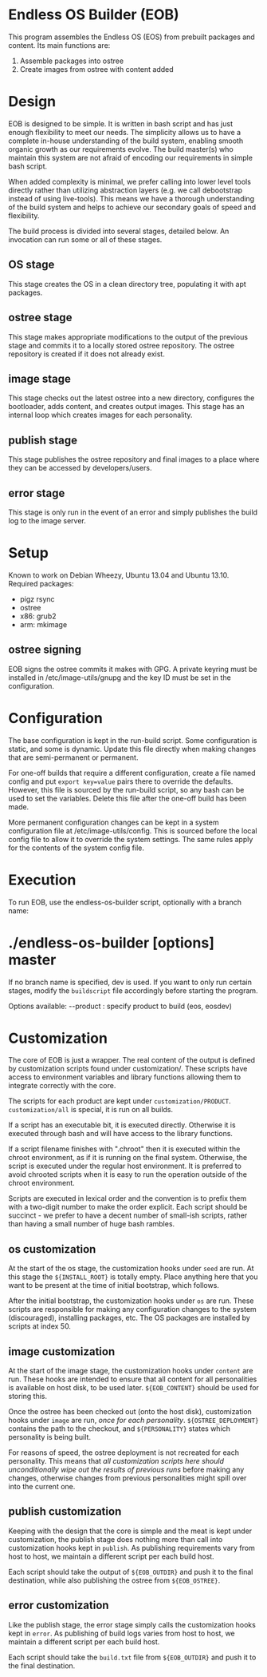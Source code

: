 Endless OS Builder (EOB)
========================

This program assembles the Endless OS (EOS) from prebuilt packages
and content. Its main functions are:
 1. Assemble packages into ostree
 2. Create images from ostree with content added

Design
======

EOB is designed to be simple. It is written in bash script and has just
enough flexibility to meet our needs. The simplicity allows us to have a
complete in-house understanding of the build system, enabling smooth
organic growth as our requirements evolve. The build master(s) who maintain
this system are not afraid of encoding our requirements in simple bash script.

When added complexity is minimal, we prefer calling into lower level tools
directly rather than utilizing abstraction layers (e.g. we call debootstrap
instead of using live-tools). This means we have a thorough understanding of
the build system and helps to achieve our secondary goals of speed and
flexibility.

The build process is divided into several stages, detailed below. An
invocation can run some or all of these stages.

OS stage
--------

This stage creates the OS in a clean directory tree, populating it with
apt packages.

ostree stage
------------

This stage makes appropriate modifications to the output of the previous
stage and commits it to a locally stored ostree repository. The ostree
repository is created if it does not already exist.

image stage
-----------

This stage checks out the latest ostree into a new directory, configures
the bootloader, adds content, and creates output images.
This stage has an internal loop which creates images for each personality.

publish stage
-------------

This stage publishes the ostree repository and final images to a place
where they can be accessed by developers/users.

error stage
-----------

This stage is only run in the event of an error and simply publishes the
build log to the image server.

Setup
=====

Known to work on Debian Wheezy, Ubuntu 13.04 and Ubuntu 13.10.
Required packages:
 * pigz rsync
 * ostree
 * x86: grub2
 * arm: mkimage

ostree signing
--------------

EOB signs the ostree commits it makes with GPG. A private keyring must be
installed in /etc/image-utils/gnupg and the key ID must be set in the
configuration.

Configuration
=============

The base configuration is kept in the run-build script. Some configuration
is static, and some is dynamic. Update this file directly when making changes
that are semi-permanent or permanent.

For one-off builds that require a different configuration, create a file
named config and put `export key=value` pairs there to override the
defaults. However, this file is sourced by the run-build script, so any
bash can be used to set the variables. Delete this file after the
one-off build has been made.

More permanent configuration changes can be kept in a system
configuration file at /etc/image-utils/config. This is sourced before
the local config file to allow it to override the system settings. The
same rules apply for the contents of the system config file.

Execution
=========

To run EOB, use the endless-os-builder script, optionally with a branch name:
 # ./endless-os-builder [options] master

If no branch name is specified, dev is used.
If you want to only run certain stages, modify the `buildscript` file
accordingly before starting the program.

Options available:
  --product : specify product to build (eos, eosdev)

Customization
=============

The core of EOB is just a wrapper. The real content of the output is defined
by customization scripts found under customization/. These scripts have
access to environment variables and library functions allowing them to
integrate correctly with the core.

The scripts for each product are kept under `customization/PRODUCT`.
`customization/all` is special, it is run on all builds.

If a script has an executable bit, it is executed directly. Otherwise it
is executed through bash and will have access to the library functions.

If a script filename finishes with ".chroot" then it is executed within
the chroot environment, as if it is running on the final system. Otherwise,
the script is executed under the regular host environment. It is preferred
to avoid chrooted scripts when it is easy to run the operation outside of
the chroot environment.

Scripts are executed in lexical order and the convention is to prefix them
with a two-digit number to make the order explicit. Each script should be
succinct - we prefer to have a decent number of small-ish scripts, rather
than having a small number of huge bash rambles.

os customization
----------------

At the start of the os stage, the customization hooks under `seed` are run.
At this stage the `${INSTALL_ROOT}` is totally empty. Place anything here
that you want to be present at the time of initial bootstrap, which follows.

After the initial bootstrap, the customization hooks under `os` are run.
These scripts are responsible for making any configuration changes to the
system (discouraged), installing packages, etc. The OS packages are installed
by scripts at index 50.

image customization
-------------------

At the start of the image stage, the customization hooks under `content`
are run. These hooks are intended to ensure that all content for all
personalities is available on host disk, to be used later. `${EOB_CONTENT}`
should be used for storing this.

Once the ostree has been checked out (onto the host disk), customization
hooks under `image` are run, *once for each personality*.
`${OSTREE_DEPLOYMENT}` contains the path to the checkout, and
`${PERSONALITY}` states which personality is being built.

For reasons of speed, the ostree deployment is not recreated for each
personality. This means that *all customization scripts here should
unconditionally wipe out the results of previous runs* before making any
changes, otherwise changes from previous personalities might spill over
into the current one.

publish customization
---------------------

Keeping with the design that the core is simple and the meat is kept
under customization, the publish stage does nothing more than call
into customization hooks kept in `publish`. As publishing requirements
vary from host to host, we maintain a different script per each build host.

Each script should take the output of `${EOB_OUTDIR}` and push it to the
final destination, while also publishing the ostree from `${EOB_OSTREE}`.


error customization
---------------------

Like the publish stage, the error stage simply calls the customization
hooks kept in `error`. As publishing of build logs varies from host to
host, we maintain a different script per each build host.

Each script should take the `build.txt` file from `${EOB_OUTDIR}` and
push it to the final destination.
